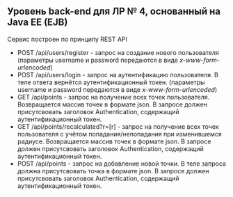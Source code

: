 ## Уровень back-end для ЛР № 4, основанный на Java EE (EJB)

Сервис построен по принципу REST API

- POST /api/users/register - запрос на создание нового пользователя (параметры username и password передаются в виде *x-www-form-urlencoded*)
- POST /api/users/login - запрос на аутентификацию пользователя.
В теле ответа вернётся аутентификационный токен. (параметры username и password передаются в виде *x-www-form-urlencoded*)
- GET /api/points - запрос на получение всех точек пользователя. 
Возвращается массив точек в формате json.
В запросе должен присутсвовать заголовок Authentication, содержащий аутентификационный токен.
- GET /api/points/recalculated?r=[r] - запрос на получение всех точек пользователя с учётом попадания/непопадания при изменившемся радиусе. 
Возвращается массив точек в формате json.
В запросе должен присутсвовать заголовок Authentication, содержащий аутентификационный токен.
- POST /api/points - запрос на добавление новой точки. 
В теле запроса должна присутсвовать точка в формате json.
В запросе должен присутсвовать заголовок Authentication, содержащий аутентификационный токен.
